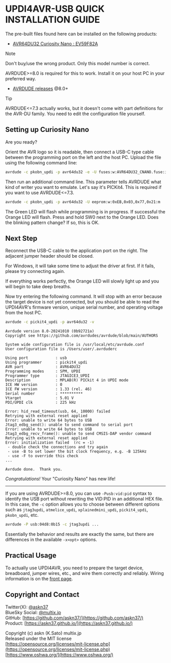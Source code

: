 # UPDI4AVR-USB QUICK INSTALLATION GUIDE

The pre-built files found here can be installed on the following products:

- [AVR64DU32 Curiosity Nano : EV59F82A](https://www.microchip.com/en-us/development-tool/ev59f82a)

> [!NOTE]
> Don't buy/use the wrong product. Only this model number is correct.

AVRDUDE>=8.0 is required for this to work. Install it on your host PC in your preferred way.

- [AVRDUDE releases](https://github.com/avrdudes/avrdude/releases) @8.0+

> [!TIP]
> AVRDUDE<=7.3 actually works, but it doesn't come with part definitions for the AVR-DU family.
> You need to edit the configuration file yourself.

## Setting up Curiosity Nano

Are you ready?

Orient the AVR logo so it is readable, then connect a USB-C type cable between the programming port on the left and the host PC. Upload the file using the following command line:

```sh
avrdude -c pkobn_updi -p avr64du32 -e -U fuses:w:AVR64DU32_CNANO.fuse:i -U flash:w:AVR64DU32_CNANO.hex:i
```

Then run an additional command line. This parameter tells AVRDUDE what kind of writer you want to emulate. Let's say it's PICKit4. This is required if you want to use AVRDUDE<=7.3.

```sh
avrdude -c pkobn_updi -p avr64du32 -U eeprom:w:0xEB,0x03,0x77,0x21:m
```

The Green LED will flash while programming is in progress. If successful the Orange LED will flash. Press and hold SW0 next to the Orange LED. Does the blinking pattern change? If so, this is OK.

## Next Step

Reconnect the USB-C cable to the application port on the right. The adjacent jumper header should be closed.

For Windows, it will take some time to adjust the driver at first. If it fails, please try connecting again.

If everything works perfectly, the Orange LED will slowly light up and you will begin to take deep breaths.

Now try entering the following command. It will stop with an error because the target device is not yet connected, but you should be able to read the UPDI4AVR's firmware version, unique serial number, and operating voltage from the host PC.

```sh
avrdude -c pickit4_updi -p avr64du32 -v
```

```console
Avrdude version 8.0-20241010 (0b92721a)
Copyright see https://github.com/avrdudes/avrdude/blob/main/AUTHORS

System wide configuration file is /usr/local/etc/avrdude.conf
User configuration file is /Users/user/.avrduderc

Using port            : usb
Using programmer      : pickit4_updi
AVR part              : AVR64DU32
Programming modes     : SPM, UPDI
Programmer type       : JTAGICE3_UPDI
Description           : MPLAB(R) PICkit 4 in UPDI mode
ICE HW version        : 0
ICE FW version        : 1.33 (rel. 46)
Serial number         : **********
Vtarget               : 5.01 V
PDI/UPDI clk          : 225 kHz

Error: hid_read_timeout(usb, 64, 10000) failed
Retrying with external reset applied
Error: unable to write 64 bytes to USB
Jtag3_edbg_send(): unable to send command to serial port
Error: unable to write 64 bytes to USB
Jtag3_edbg_recv_frame(): unable to send CMSIS-DAP vendor command
Retrying with external reset applied
Error: initialization failed  (rc = -1)
 - double check the connections and try again
 - use -B to set lower the bit clock frequency, e.g. -B 125kHz
 - use -F to override this check
...

Avrdude done.  Thank you.
```

*Congratulations!* Your "Curiosity Nano" has new life!

----

If you are using AVRDUDE>=8.0, you can use `-Pusb:vid:pid` syntax to identify the USB port without rewriting the VID:PID in an additional HEX file. In this case, the `-c` option allows you to choose between different options such as `jtag3updi`, `atmelice_updi`, `xplainedmini_updi`, `pickit4_updi`, `pkobn_updi`, etc.

```sh
avrdude -P usb:04d8:0b15 -c jtag3updi ...
```

Essentially the behavior and results are exactly the same, but there are differences in the available `-x<opt>` options.

## Practical Usage

To actually use UPDI4AVR, you need to prepare the target device, breadboard, jumper wires, etc., and wire them correctly and reliably. Wiring information is on the [front page](../../README.md).

## Copyright and Contact

Twitter(X): [@askn37](https://twitter.com/askn37) \
BlueSky Social: [@multix.jp](https://bsky.app/profile/multix.jp) \
GitHub: [https://github.com/askn37/](https://github.com/askn37/) \
Product: [https://askn37.github.io/](https://askn37.github.io/)

Copyright (c) askn (K.Sato) multix.jp \
Released under the MIT license \
[https://opensource.org/licenses/mit-license.php](https://opensource.org/licenses/mit-license.php) \
[https://www.oshwa.org/](https://www.oshwa.org/)
